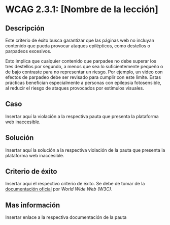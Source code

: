 # WCAG 2.3.1: [Nombre de la lección]

## Descripción

Este criterio de éxito busca garantizar que las páginas web no incluyan contenido que pueda provocar ataques epilépticos, como destellos o parpadeos excesivos.

Esto implica que cualquier contenido que parpadee no debe superar los tres destellos por segundo, a menos que sea lo suficientemente pequeño o de bajo contraste para no representar un riesgo. Por ejemplo, un video con efectos de parpadeo debe ser revisado para cumplir con este límite. Estas prácticas benefician especialmente a personas con epilepsia fotosensible, al reducir el riesgo de ataques provocados por estímulos visuales.

## Caso

Insertar aquí la violación a la respectiva pauta que presenta la plataforma web inaccesible.

## Solución

Insertar aquí la solución a la respectiva violación de la pauta que presenta la plataforma web inaccesible.

## Criterio de éxito

Insertar aquí el respectivo criterio de éxito. Se debe de tomar de la [documentación oficial](https://www.w3.org/WAI/) por *World Wide Web (W3C)*.

## Mas información

Insertar enlace a la respectiva documentación de la pauta
